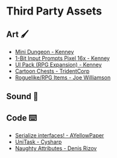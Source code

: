 <h1>Third Party Assets</h1>

<h2>Art 🖌️</h2>

* [Mini Dungeon - Kenney](https://www.kenney.nl/assets/mini-dungeon)
* [1-Bit Input Prompts Pixel 16x - Kenney](https://www.kenney.nl/assets/1-bit-input-prompts-pixel-16)
* [UI Pack (RPG Expansion) - Kenney](https://www.kenney.nl/assets/ui-pack-rpg-expansion)
* [Cartoon Chests - TridentCorp](https://www.turbosquid.com/3d-models/3d-cartoon-chests-model-1884413)
* [Roguelike/RPG Items - Joe Williamson](https://opengameart.org/content/roguelikerpg-items)

<h2>Sound 🎵</h2>

<h2>Code ⌨️</h2>

* [Serialize interfaces! - AYellowPaper](https://assetstore.unity.com/packages/tools/utilities/serialize-interfaces-187505)
* [UniTask - Cysharp](https://github.com/Cysharp/UniTask/tree/master)
* [Naughty Attributes - Denis Rizov](https://assetstore.unity.com/packages/tools/utilities/naughtyattributes-129996)
